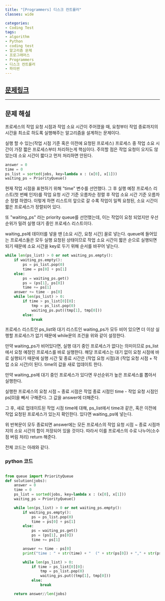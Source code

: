 ```yaml
---
title: "[Programmers] 디스크 컨트롤러"
classes: wide

categories:
- Coding Test
tags:
- algorithm
- Python
- coding test
- 알고리즘 문제
- 프로그래머스
- Programmers
- 디스크 컨트롤러
- 파이썬
---
```


## [문제링크](https://programmers.co.kr/learn/courses/30/lessons/42627)


***
## 문제 해설

프로세스의 작업 요청 시점과 작업 소요 시간이 주어졌을 때, 요청부터 작업 종료까지의 시간을 최소로 하도록 실행해주는 알고리즘을 설계하는 문제이다. 

실행 할 수 있는(작업 시점 기준 혹은 이전에 요청된 프로세스) 프로세스 중 작업 소요 시간이 가장 짧은 프로세스부터 처리하는게 핵심이다. 주의할 점은 작업 요청이 오지도 않았는데 소요 시간이 짧다고 먼저 처리하면 안된다. 

```python
answer = 0
time = 0
ps_list = sorted(jobs, key=lambda x : (x[0], x[1]))
waiting_ps = PriorityQueue()
```

현재 작업 시점을 표현하기 위해 "time" 변수를 선언했다. 그 후 실행 예정 프로세스 리스트(첫 번째 인자)를 작업 요청 시간 기준 오름차순 정렬 후 작업 소요 시간 기준 오름차순 정렬 하였다. 이렇게 하면 리스트의 앞으로 갈 수록 작업이 일찍 요청된, 소요 시간이 짧은 프로세스가 정렬되어 있다. 

또 "waiting_ps" 라는 priority queue를 선언했는데, 이는 작업이 요청 되었지만 우선순위가 밀려 실행 대기 중인 프로세스 리스트이다.     

waiting_ps에 데이터를 넣을 땐 [소요 시간, 요청 시간] 꼴로 넣는다. queue에 들어있는 프로세스들은 모두 실행 요청된 상태이므로 작업 소요 시간이 짧은 순으로 실행되면 되기 때문에 소요 시간을 key로 두기 위해 순서를 바꾸어 넣는다. 


```python
while len(ps_list) > 0 or not waiting_ps.empty():
    if waiting_ps.empty():
        ps = ps_list.pop(0)
        time = ps[0] + ps[1]
    else:
        ps = waiting_ps.get()
        ps = (ps[1], ps[0])
        time += ps[1]
    answer += time - ps[0]
    while len(ps_list) > 0:
        if time > ps_list[0][0]:
            tmp = ps_list.pop(0)
            waiting_ps.put((tmp[1], tmp[0]))
        else:
            break
```

프로세스 리스트인 ps_list와 대기 리스트인 waiting_ps가 모두 비어 있으면 더 이상 실행할 프로세스가 없기 때문에 while문의 조건을 위와 같이 설정한다.

만약 waiting_ps가 비어있다면, 실행 대기 중인 프로세스가 없다는 의미이므로 ps_list에서 요청 예정인 프로세스를 바로 실행한다. 해당 프로세스는 대기 없이 요청 시점에 바로 실행되기 때문에 실행 시간 및 종료 시간은 (작업 요청 시점)과 (작업 요청 시점 + 작업 소요 시간)이 된다. time의 값을 새로 업데이트 한다.

만약 waiting_ps에 대기 중인 프로세스가 있다면 우선순위가 높은 프로세스를 뽑아서 실행한다. 

실행한 프로세스의 요청 시점 ~ 종료 시점은 작업 종료 시점인 time - 작업 요청 시점인 ps[0]을 빼서 구해준다. 그 값을 answer에 더해준다. 

그 후, 새로 업데이트된 작업 시점 time에 대해, ps_list에서 time과 같은, 혹은 이전에 작업 요청된 프로세스가 있는지 확인한다. 있다면 waiting_ps에 넣는다. 


위 반복문이 모두 종료되면 answer에는 모든 프로세스의 작업 요청 시점 ~ 종료 시점까지의 소요 시간의 합이 저장되어 있을 것이다. 따라서 이를 프로세스의 수로 나누어(소수점 버림 처리) return 해준다. 

전체 코드는 아래와 같다. 


### python 코드

```python

from queue import PriorityQueue
def solution(jobs):
    answer = 0
    time = 0
    ps_list = sorted(jobs, key=lambda x : (x[0], x[1]))
    waiting_ps = PriorityQueue()

    while len(ps_list) > 0 or not waiting_ps.empty():
        if waiting_ps.empty():
            ps = ps_list.pop(0)
            time = ps[0] + ps[1]
        else:
            ps = waiting_ps.get()
            ps = (ps[1], ps[0])
            time += ps[1]

        answer += time - ps[0]
        print("time : " + str(time) + "  (" + str(ps[0]) + "," + str(ps[1]) + ")")

        while len(ps_list) > 0:
            if time > ps_list[0][0]:
                tmp = ps_list.pop(0)
                waiting_ps.put((tmp[1], tmp[0]))
            else:
                break

    return answer//len(jobs)
    
```
